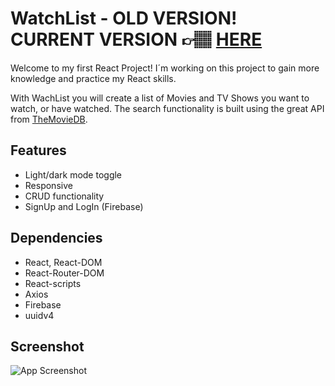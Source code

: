 # WatchList - OLD VERSION! CURRENT VERSION 👉🏽 [HERE](https://github.com/ucielsola/watchlist)

Welcome to my first React Project! I´m working on this project to gain more knowledge and practice my React skills.

With WachList you will create a list of Movies and TV Shows you want to watch, or have watched. The search functionality is built using the great API from [TheMovieDB](https://themoviedb.org).

## Features

- Light/dark mode toggle
- Responsive
- CRUD functionality
- SignUp and LogIn (Firebase)

## Dependencies

- React, React-DOM
- React-Router-DOM
- React-scripts
- Axios
- Firebase
- uuidv4

## Screenshot

![App Screenshot](https://i.imgur.com/fijEQRK.png)

  
